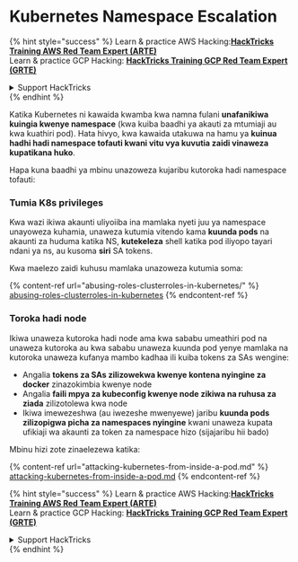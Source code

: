 # Kubernetes Namespace Escalation

{% hint style="success" %}
Learn & practice AWS Hacking:<img src="../../.gitbook/assets/image (1).png" alt="" data-size="line">[**HackTricks Training AWS Red Team Expert (ARTE)**](https://training.hacktricks.xyz/courses/arte)<img src="../../.gitbook/assets/image (1).png" alt="" data-size="line">\
Learn & practice GCP Hacking: <img src="../../.gitbook/assets/image (2).png" alt="" data-size="line">[**HackTricks Training GCP Red Team Expert (GRTE)**<img src="../../.gitbook/assets/image (2).png" alt="" data-size="line">](https://training.hacktricks.xyz/courses/grte)

<details>

<summary>Support HackTricks</summary>

* Check the [**subscription plans**](https://github.com/sponsors/carlospolop)!
* **Join the** 💬 [**Discord group**](https://discord.gg/hRep4RUj7f) or the [**telegram group**](https://t.me/peass) or **follow** us on **Twitter** 🐦 [**@hacktricks\_live**](https://twitter.com/hacktricks\_live)**.**
* **Share hacking tricks by submitting PRs to the** [**HackTricks**](https://github.com/carlospolop/hacktricks) and [**HackTricks Cloud**](https://github.com/carlospolop/hacktricks-cloud) github repos.

</details>
{% endhint %}

Katika Kubernetes ni kawaida kwamba kwa namna fulani **unafanikiwa kuingia kwenye namespace** (kwa kuiba baadhi ya akauti za mtumiaji au kwa kuathiri pod). Hata hivyo, kwa kawaida utakuwa na hamu ya **kuinua hadhi hadi namespace tofauti kwani vitu vya kuvutia zaidi vinaweza kupatikana huko**.

Hapa kuna baadhi ya mbinu unazoweza kujaribu kutoroka hadi namespace tofauti:

### Tumia K8s privileges

Kwa wazi ikiwa akaunti uliyoiiba ina mamlaka nyeti juu ya namespace unayoweza kuhamia, unaweza kutumia vitendo kama **kuunda pods** na akaunti za huduma katika NS, **kutekeleza** shell katika pod iliyopo tayari ndani ya ns, au kusoma **siri** SA tokens.

Kwa maelezo zaidi kuhusu mamlaka unazoweza kutumia soma:

{% content-ref url="abusing-roles-clusterroles-in-kubernetes/" %}
[abusing-roles-clusterroles-in-kubernetes](abusing-roles-clusterroles-in-kubernetes/)
{% endcontent-ref %}

### Toroka hadi node

Ikiwa unaweza kutoroka hadi node ama kwa sababu umeathiri pod na unaweza kutoroka au kwa sababu unaweza kuunda pod yenye mamlaka na kutoroka unaweza kufanya mambo kadhaa ili kuiba tokens za SAs wengine:

* Angalia **tokens za SAs zilizowekwa kwenye kontena nyingine za docker** zinazokimbia kwenye node
* Angalia **faili mpya za kubeconfig kwenye node zikiwa na ruhusa za ziada** zilizotolewa kwa node
* Ikiwa imewezeshwa (au iwezeshe mwenyewe) jaribu **kuunda pods zilizopigwa picha za namespaces nyingine** kwani unaweza kupata ufikiaji wa akaunti za token za namespace hizo (sijajaribu hii bado)

Mbinu hizi zote zinaelezewa katika:

{% content-ref url="attacking-kubernetes-from-inside-a-pod.md" %}
[attacking-kubernetes-from-inside-a-pod.md](attacking-kubernetes-from-inside-a-pod.md)
{% endcontent-ref %}

{% hint style="success" %}
Learn & practice AWS Hacking:<img src="../../.gitbook/assets/image (1).png" alt="" data-size="line">[**HackTricks Training AWS Red Team Expert (ARTE)**](https://training.hacktricks.xyz/courses/arte)<img src="../../.gitbook/assets/image (1).png" alt="" data-size="line">\
Learn & practice GCP Hacking: <img src="../../.gitbook/assets/image (2).png" alt="" data-size="line">[**HackTricks Training GCP Red Team Expert (GRTE)**<img src="../../.gitbook/assets/image (2).png" alt="" data-size="line">](https://training.hacktricks.xyz/courses/grte)

<details>

<summary>Support HackTricks</summary>

* Check the [**subscription plans**](https://github.com/sponsors/carlospolop)!
* **Join the** 💬 [**Discord group**](https://discord.gg/hRep4RUj7f) or the [**telegram group**](https://t.me/peass) or **follow** us on **Twitter** 🐦 [**@hacktricks\_live**](https://twitter.com/hacktricks\_live)**.**
* **Share hacking tricks by submitting PRs to the** [**HackTricks**](https://github.com/carlospolop/hacktricks) and [**HackTricks Cloud**](https://github.com/carlospolop/hacktricks-cloud) github repos.

</details>
{% endhint %}
